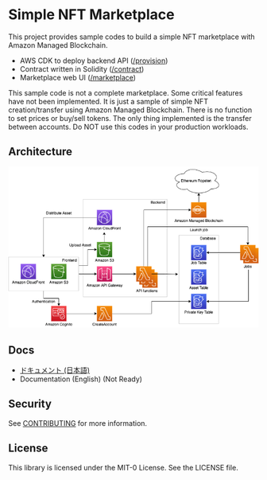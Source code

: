 # Simple NFT Marketplace

This project provides sample codes to build a simple NFT marketplace with Amazon Managed Blockchain.
- AWS CDK to deploy backend API ([/provision](/provision))
- Contract written in Solidity ([/contract](/contract))
- Marketplace web UI ([/marketplace](/marketplace))

This sample code is not a complete marketplace. Some critical features have not been implemented. It is just a sample of simple NFT creation/transfer using Amazon Managed Blockchain. There is no function to set prices or buy/sell tokens. The only thing implemented is the transfer between accounts. Do NOT use this codes in your production workloads.

## Architecture

![](/imgs/simple-nft-marketplace.png)

## Docs
- [ドキュメント (日本語)](/docs/ja)
- Documentation (English) (Not Ready)

## Security

See [CONTRIBUTING](CONTRIBUTING.md#security-issue-notifications) for more information.

## License

This library is licensed under the MIT-0 License. See the LICENSE file.
